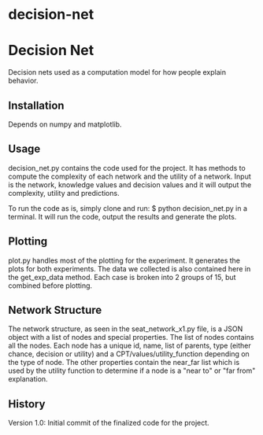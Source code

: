 decision-net
============
# Decision Net
Decision nets used as a computation model for how people explain behavior.

 
## Installation
 
Depends on numpy and matplotlib.
 
## Usage
 
decision_net.py contains the code used for the project. It has methods to compute the complexity of each network and the utility of a network. Input is the network, knowledge values and decision values and it will output the complexity, utility and predictions.

To run the code as is, simply clone and run:
$ python decision_net.py
in a terminal. It will run the code, output the results and generate the plots.

## Plotting

plot.py handles most of the plotting for the experiment. It generates the plots for both experiments. The data we collected is also contained here in the get_exp_data method. Each case is broken into 2 groups of 15, but combined before plotting.

## Network Structure

The network structure, as seen in the seat_network_x1.py file, is a JSON object with a list of nodes and special properties. The list of nodes contains all the nodes. Each node has a unique id, name, list of parents,  type (either chance, decision or utility) and a CPT/values/utility_function depending on the type of node. The other properties contain the near_far list which is used by the utility function to determine if a node is a "near to" or "far from" explanation.
 
## History
 
Version 1.0: Initial commit of the finalized code for the project.